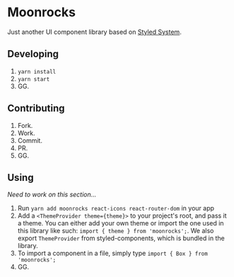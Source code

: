 # Moonrocks

Just another UI component library based on [Styled System](https://styled-system.com/).

## Developing

1. `yarn install`
2. `yarn start`
3. GG.

## Contributing

1. Fork.
2. Work.
3. Commit.
4. PR.
5. GG.

## Using

_Need to work on this section..._

1. Run `yarn add moonrocks react-icons react-router-dom` in your app
2. Add a `<ThemeProvider theme={theme}>` to your project's root, and pass it a theme. You can either add your own theme or import the one used in this library like such: `import { theme } from 'moonrocks';`. We also export `ThemeProvider` from styled-components, which is bundled in the library.
3. To import a component in a file, simply type `import { Box } from 'moonrocks';`
4. GG.
